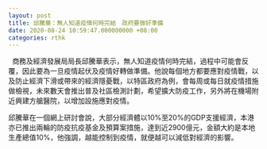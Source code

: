 ```yaml
---
layout: post
title: 邱騰華：無人知道疫情何時完結　政府要做好準備
date: 2020-08-24 10:59:47.000000000 +08:00
categories: rthk
---
```


  商務及經濟發展局局長邱騰華表示，無人知道疫情何時完結，過程中可能會反覆，因此要為一旦疫情起伏及疫情好轉做準備。他說每個地方都要應對疫情戰，以及防止經濟下滑或帶來的經濟隱憂戰，以特區政府為例，會每周或每日就疫情措施做檢視，未來數天會推出普及社區檢測計劃，希望擴大防疫工作，另外將在機場附近興建方艙醫院，以增加設施應對疫情。

邱騰華在一個網上研討會說，大部分經濟體以10%至20%的GDP支援經濟，本港亦已推出兩輪的防疫抗疫基金及預算案措施，達到近2900億元，金額大約是本地生產總值10%，他強調，越能控制到疫情，就便越可以減低對經濟的影響。

